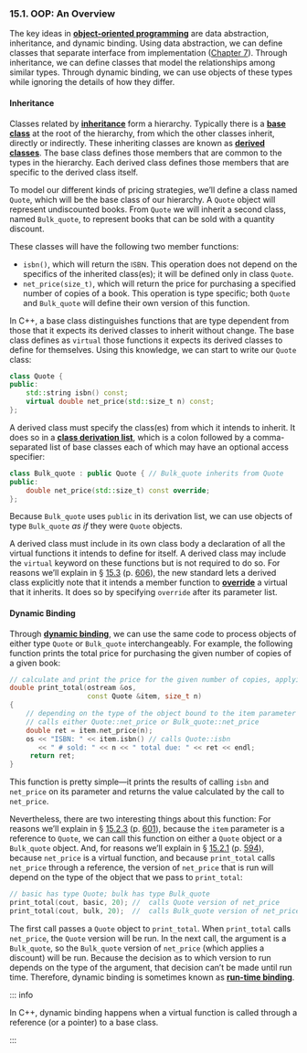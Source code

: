 <h3 id="filepos3782427">15.1. OOP: An Overview</h3>
<Badge type="info" text="Fundamental" />
<p>The key ideas in <strong><a href="152-defined_terms.html#filepos4145072" id="filepos3782637">object-oriented programming</a></strong> are data abstraction, inheritance, and dynamic binding. Using data abstraction, we can define classes that separate interface from implementation (<a href="072-chapter_7._classes.html#filepos1741323">Chapter 7</a>). Through inheritance, we can define classes that model the relationships among similar types. Through dynamic binding, we can use objects of these types while ignoring the details of how they differ.</p>
<h4>Inheritance</h4>
<p>Classes related by <strong><a href="152-defined_terms.html#filepos4144710" id="filepos3783270">inheritance</a></strong> form a hierarchy. Typically there is a <strong><a href="152-defined_terms.html#filepos4141212" id="filepos3783382">base class</a></strong> at the root of the hierarchy, from which the other classes inherit, directly or indirectly. These inheriting classes are known as <strong><a href="152-defined_terms.html#filepos4142216" id="filepos3783584">derived classes</a></strong>. The base class defines those members that are common to the types in the hierarchy. Each derived class defines those members that are specific to the derived class itself.</p>
<p>To model our different kinds of pricing strategies, we’ll define a class named <code>Quote</code>, which will be the base class of our hierarchy. A <code>Quote</code> object will represent undiscounted books. From <code>Quote</code> we will inherit a second class, named <code>Bulk_quote</code>, to represent books that can be sold with a quantity discount.</p>
<p>These classes will have the following two member functions:</p>
<ul><li><code>isbn()</code>, which will return the <small>ISBN</small>. This operation does not depend on the specifics of the inherited class(es); it will be defined only in class <code>Quote</code>.</li><li><code>net_price(size_t)</code>, which will return the price for purchasing a specified number of copies of a book. This operation is type specific; both <code>Quote</code> and <code>Bulk_quote</code> will define their own version of this function.</li></ul>

<p>In C++, a base class distinguishes functions that are type dependent from those that it expects its derived classes to inherit without change. The base class defines as <code>virtual</code> those functions it expects its derived classes to define for themselves. Using this knowledge, we can start to write our <code>Quote</code> class:</p>

```c++
class Quote {
public:
    std::string isbn() const;
    virtual double net_price(std::size_t n) const;
};
```

<p><a id="filepos3786543"></a>A derived class must specify the class(es) from which it intends to inherit. It does so in a <strong><a href="152-defined_terms.html#filepos4141491" id="filepos3786652">class derivation list</a></strong>, which is a colon followed by a comma-separated list of base classes each of which may have an optional access specifier:</p>

```c++
class Bulk_quote : public Quote { // Bulk_quote inherits from Quote
public:
    double net_price(std::size_t) const override;
};
```

<p>Because <code>Bulk_quote</code> uses <code>public</code> in its derivation list, we can use objects of type <code>Bulk_quote</code>
<em>as if</em> they were <code>Quote</code> objects.</p>
<p>A derived class must include in its own class body a declaration of all the virtual functions it intends to define for itself. A derived class may include the <code>virtual</code> keyword on these functions but is not required to do so. For reasons we’ll explain in § <a href="144-15.3._virtual_functions.html#filepos3853256">15.3</a> (p. <a href="144-15.3._virtual_functions.html#filepos3853256">606</a>), the new standard lets a derived class explicitly note that it intends a member function to <strong><a href="152-defined_terms.html#filepos4145346" id="filepos3788507">override</a></strong> a virtual that it inherits. It does so by specifying <code>override</code> after its parameter list.</p>
<h4>Dynamic Binding</h4>
<p>Through <strong><a href="152-defined_terms.html#filepos4143355" id="filepos3788879">dynamic binding</a></strong>, we can use the same code to process objects of either type <code>Quote</code> or <code>Bulk_quote</code> interchangeably. For example, the following function prints the total price for purchasing the given number of copies of a given book:</p>

```c++
// calculate and print the price for the given number of copies, applying any discounts
double print_total(ostream &os,
                   const Quote &item, size_t n)
{
    // depending on the type of the object bound to the item parameter
    // calls either Quote::net_price or Bulk_quote::net_price
    double ret = item.net_price(n);
    os << "ISBN: " << item.isbn() // calls Quote::isbn
       << " # sold: " << n << " total due: " << ret << endl;
     return ret;
}
```

<p>This function is pretty simple—it prints the results of calling <code>isbn</code> and <code>net_price</code> on its parameter and returns the value calculated by the call to <code>net_price</code>.</p>
<p>Nevertheless, there are two interesting things about this function: For reasons we’ll explain in § <a href="143-15.2._defining_base_and_derived_classes.html#filepos3837843">15.2.3</a> (p. <a href="143-15.2._defining_base_and_derived_classes.html#filepos3837843">601</a>), because the <code>item</code> parameter is a reference to <code>Quote</code>, we can call this function on either a <code>Quote</code> object or a <code>Bulk_quote</code> object. And, for reasons we’ll explain in § <a href="143-15.2._defining_base_and_derived_classes.html#filepos3796139">15.2.1</a> (p. <a href="143-15.2._defining_base_and_derived_classes.html#filepos3796139">594</a>), because <code>net_price</code> is a virtual function, and because <code>print_total</code> calls <code>net_price</code> through a reference, the version of <code>net_price</code> that is run will depend on the type of the object that we pass to <code>print_total</code>:</p>

```c++
// basic has type Quote; bulk has type Bulk_quote
print_total(cout, basic, 20); //  calls Quote version of net_price
print_total(cout, bulk, 20);  //  calls Bulk_quote version of net_price
```

<p>The first call passes a <code>Quote</code> object to <code>print_total</code>. When <code>print_total</code> calls <code>net_price</code>, the <code>Quote</code> version will be run. In the next call, the argument is a <a id="filepos3794740"></a><code>Bulk_quote</code>, so the <code>Bulk_quote</code> version of <code>net_price</code> (which applies a discount) will be run. Because the decision as to which version to run depends on the type of the argument, that decision can’t be made until run time. Therefore, dynamic binding is sometimes known as <strong><a href="152-defined_terms.html#filepos4148889" id="filepos3795220">run-time binding</a></strong>.</p>

::: info
<p>In C++, dynamic binding happens when a virtual function is called through a reference (or a pointer) to a base class.</p>
:::
